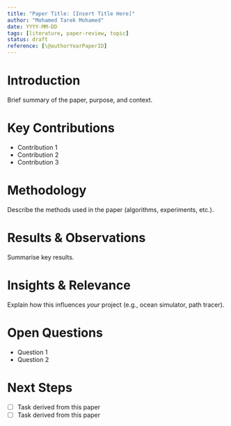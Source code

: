 ```yaml
---
title: "Paper Title: [Insert Title Here]"
author: "Mohamed Tarek Mohamed"
date: YYYY-MM-DD
tags: [literature, paper-review, topic]
status: draft
reference: [\@authorYearPaperID]
---
```


# Introduction  
Brief summary of the paper, purpose, and context.

# Key Contributions  
- Contribution 1  
- Contribution 2  
- Contribution 3

# Methodology  
Describe the methods used in the paper (algorithms, experiments, etc.).

# Results & Observations  
Summarise key results.

# Insights & Relevance  
Explain how this influences _your_ project (e.g., ocean simulator, path tracer).

# Open Questions  
- Question 1  
- Question 2

# Next Steps  
- [ ] Task derived from this paper  
- [ ] Task derived from this paper
